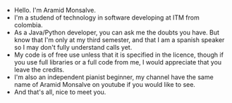 - Hello. I'm Aramid Monsalve.
- I'm a studend of technology in software developing at ITM from colombia.
- As a Java/Python developer, you can ask me the doubts you have. But know that I'm only at my
  third semester, and that I am a spanish speaker so I may don't fully understand calls yet.
- My code is of free use unless that it is specified in the licence, though if you use full libraries or a full code from me,
  I would appreciate that you leave the credits.
- I'm also an independent pianist beginner, my channel have the same name of Aramid Monsalve on youtube if you would like to see.
- And that's all, nice to meet you.
<!---
AramidModesty/AramidModesty is a ✨ special ✨ repository because its `README.md` (this file) appears on your GitHub profile.
You can click the Preview link to take a look at your changes.
--->
